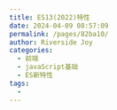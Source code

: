 ```yaml
---
title: ES13(2022)特性
date: 2024-04-09 08:57:09
permalink: /pages/82ba10/
author: Riverside Joy
categories:
  - 前端
  - javaScript基础
  - ES新特性
tags:
  - 
---
```

